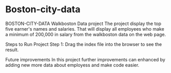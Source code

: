 # Boston-city-data

BOSTON-CITY-DATA
Walkboston Data project The project display the top five earner's names and salaries. That will display all employees who make a minimum of 200,000 in salary from the walkboston data on the web page.

Steps to Run Project
Step 1: Drag the index file into the browser to see the result.

Future improvements
In this project further improvements can enhanced by adding new more data about employess and make code easier.
